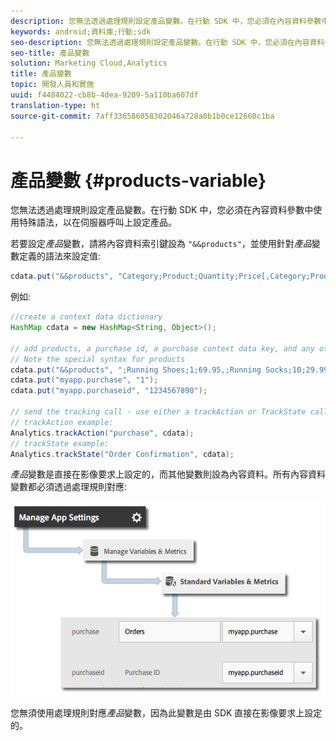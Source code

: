 ```yaml
---
description: 您無法透過處理規則設定產品變數。在行動 SDK 中，您必須在內容資料參數中使用特殊語法，以在伺服器呼叫上設定產品。
keywords: android;資料庫;行動;sdk
seo-description: 您無法透過處理規則設定產品變數。在行動 SDK 中，您必須在內容資料參數中使用特殊語法，以在伺服器呼叫上設定產品。
seo-title: 產品變數
solution: Marketing Cloud,Analytics
title: 產品變數
topic: 開發人員和實施
uuid: f4484022-cb8b-4dea-9209-5a110ba607df
translation-type: ht
source-git-commit: 7aff336586058302046a728a0b1b0ce12660c1ba

---
```



# 產品變數 {#products-variable}

您無法透過處理規則設定產品變數。在行動 SDK 中，您必須在內容資料參數中使用特殊語法，以在伺服器呼叫上設定產品。

若要設定&#x200B;*產品*&#x200B;變數，請將內容資料索引鍵設為 `"&&products"`，並使用針對&#x200B;*產品*&#x200B;變數定義的語法來設定值:

```java
cdata.put("&&products", "Category;Product;Quantity;Price[,Category;Product;Quantity;Price]");
```

例如:

```java
//create a context data dictionary 
HashMap cdata = new HashMap<String, Object>(); 
 
// add products, a purchase id, a purchase context data key, and any other data you want to collect. 
// Note the special syntax for products 
cdata.put("&&products", ";Running Shoes;1;69.95,;Running Socks;10;29.99"); 
cdata.put("myapp.purchase", "1"); 
cdata.put("myapp.purchaseid", "1234567890"); 
 
// send the tracking call - use either a trackAction or TrackState call. 
// trackAction example: 
Analytics.trackAction("purchase", cdata); 
// trackState example: 
Analytics.trackState("Order Confirmation", cdata);
```

*產品*&#x200B;變數是直接在影像要求上設定的，而其他變數則設為內容資料。所有內容資料變數都必須透過處理規則對應:

![](assets/map-products.png)

您無須使用處理規則對應&#x200B;*產品*&#x200B;變數，因為此變數是由 SDK 直接在影像要求上設定的。
